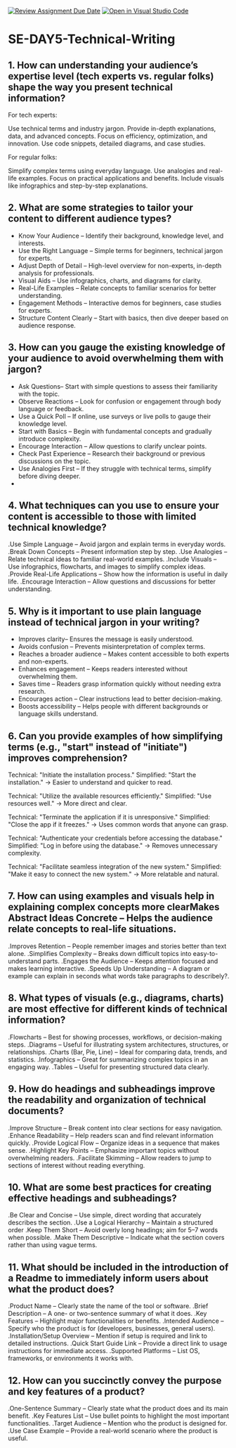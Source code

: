[![Review Assignment Due Date](https://classroom.github.com/assets/deadline-readme-button-22041afd0340ce965d47ae6ef1cefeee28c7c493a6346c4f15d667ab976d596c.svg)](https://classroom.github.com/a/zsAR-pyY)
[![Open in Visual Studio Code](https://classroom.github.com/assets/open-in-vscode-2e0aaae1b6195c2367325f4f02e2d04e9abb55f0b24a779b69b11b9e10269abc.svg)](https://classroom.github.com/online_ide?assignment_repo_id=18456030&assignment_repo_type=AssignmentRepo)
# SE-DAY5-Technical-Writing
## 1. How can understanding your audience’s expertise level (tech experts vs. regular folks) shape the way you present technical information?
For tech experts:

Use technical terms and industry jargon.
Provide in-depth explanations, data, and advanced concepts.
Focus on efficiency, optimization, and innovation.
Use code snippets, detailed diagrams, and case studies.


For regular folks:

Simplify complex terms using everyday language.
Use analogies and real-life examples.
Focus on practical applications and benefits.
Include visuals like infographics and step-by-step explanations.

## 2. What are some strategies to tailor your content to different audience types?

- Know Your Audience – Identify their background, knowledge level, and interests.  
- Use the Right Language – Simple terms for beginners, technical jargon for experts.  
- Adjust Depth of Detail – High-level overview for non-experts, in-depth analysis for professionals.  
- Visual Aids – Use infographics, charts, and diagrams for clarity.  
- Real-Life Examples – Relate concepts to familiar scenarios for better understanding.  
- Engagement Methods – Interactive demos for beginners, case studies for experts.  
- Structure Content Clearly – Start with basics, then dive deeper based on audience response.
  
## 3. How can you gauge the existing knowledge of your audience to avoid overwhelming them with jargon?

- Ask Questions– Start with simple questions to assess their familiarity with the topic.  
- Observe Reactions – Look for confusion or engagement through body language or feedback.  
- Use a Quick Poll – If online, use surveys or live polls to gauge their knowledge level.  
- Start with Basics – Begin with fundamental concepts and gradually introduce complexity.  
- Encourage Interaction – Allow questions to clarify unclear points.  
- Check Past Experience – Research their background or previous discussions on the topic.  
- Use Analogies First – If they struggle with technical terms, simplify before diving deeper.
- 
## 4. What techniques can you use to ensure your content is accessible to those with limited technical knowledge?

.Use Simple Language – Avoid jargon and explain terms in everyday words.
.Break Down Concepts – Present information step by step.
.Use Analogies – Relate technical ideas to familiar real-world examples.
.Include Visuals – Use infographics, flowcharts, and images to simplify complex ideas.
.Provide Real-Life Applications – Show how the information is useful in daily life.
.Encourage Interaction – Allow questions and discussions for better understanding.

## 5. Why is it important to use plain language instead of technical jargon in your writing?
- Improves clarity– Ensures the message is easily understood.  
- Avoids confusion – Prevents misinterpretation of complex terms.  
- Reaches a broader audience – Makes content accessible to both experts and non-experts.  
- Enhances engagement – Keeps readers interested without overwhelming them.  
- Saves time – Readers grasp information quickly without needing extra research.  
- Encourages action – Clear instructions lead to better decision-making.  
- Boosts accessibility – Helps people with different backgrounds or language skills understand.

## 6. Can you provide examples of how simplifying terms (e.g., "start" instead of "initiate") improves comprehension?

Technical: "Initiate the installation process."
Simplified: "Start the installation." → Easier to understand and quicker to read.

Technical: "Utilize the available resources efficiently."
Simplified: "Use resources well." → More direct and clear.

Technical: "Terminate the application if it is unresponsive."
Simplified: "Close the app if it freezes." → Uses common words that anyone can grasp.

Technical: "Authenticate your credentials before accessing the database."
Simplified: "Log in before using the database." → Removes unnecessary complexity.

Technical: "Facilitate seamless integration of the new system."
Simplified: "Make it easy to connect the new system." → More relatable and natural.


## 7. How can using examples and visuals help in explaining complex concepts more clearMakes Abstract Ideas Concrete – Helps the audience relate concepts to real-life situations.
.Improves Retention – People remember images and stories better than text alone.
.Simplifies Complexity – Breaks down difficult topics into easy-to-understand parts.
.Engages the Audience – Keeps attention focused and makes learning interactive.
.Speeds Up Understanding – A diagram or example can explain in seconds what words take paragraphs to describely?.

## 8. What types of visuals (e.g., diagrams, charts) are most effective for different kinds of technical information?

.Flowcharts – Best for showing processes, workflows, or decision-making steps.
.Diagrams – Useful for illustrating system architectures, structures, or relationships.
.Charts (Bar, Pie, Line) – Ideal for comparing data, trends, and statistics.
.Infographics – Great for summarizing complex topics in an engaging way.
.Tables – Useful for presenting structured data clearly.


## 9. How do headings and subheadings improve the readability and organization of technical documents?
.Improve Structure – Break content into clear sections for easy navigation.
.Enhance Readability – Help readers scan and find relevant information quickly.
.Provide Logical Flow – Organize ideas in a sequence that makes sense.
.Highlight Key Points – Emphasize important topics without overwhelming readers.
.Facilitate Skimming – Allow readers to jump to sections of interest without reading everything.


## 10. What are some best practices for creating effective headings and subheadings?
.Be Clear and Concise – Use simple, direct wording that accurately describes the section.
.Use a Logical Hierarchy – Maintain a structured order 
.Keep Them Short – Avoid overly long headings; aim for 5–7 words when possible.
.Make Them Descriptive – Indicate what the section covers rather than using vague terms.


## 11. What should be included in the introduction of a Readme to immediately inform users about what the product does?

.Product Name – Clearly state the name of the tool or software.
.Brief Description – A one- or two-sentence summary of what it does.
.Key Features – Highlight major functionalities or benefits.
.Intended Audience – Specify who the product is for (developers, businesses, general users).
.Installation/Setup Overview – Mention if setup is required and link to detailed instructions.
.Quick Start Guide Link – Provide a direct link to usage instructions for immediate access.
.Supported Platforms – List OS, frameworks, or environments it works with.



## 12. How can you succinctly convey the purpose and key features of a product?

.One-Sentence Summary – Clearly state what the product does and its main benefit.
.Key Features List – Use bullet points to highlight the most important functionalities.
.Target Audience – Mention who the product is designed for.
.Use Case Example – Provide a real-world scenario where the product is useful.
